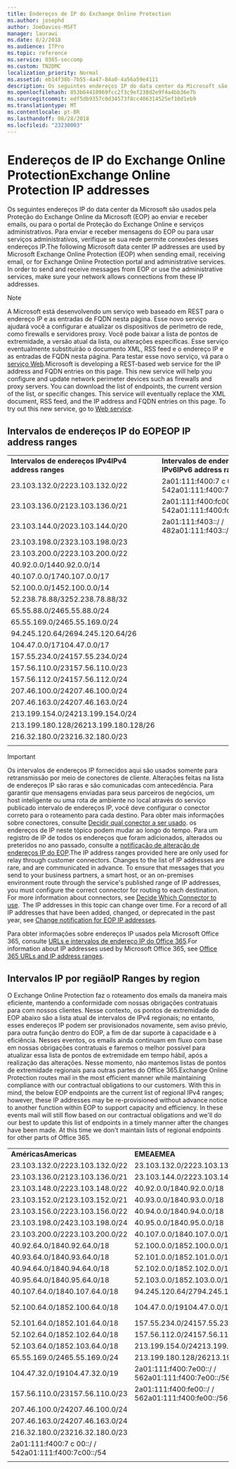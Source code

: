 ```yaml
---
title: Endereços de IP do Exchange Online Protection
ms.author: josephd
author: JoeDavies-MSFT
manager: laurawi
ms.date: 8/2/2018
ms.audience: ITPro
ms.topic: reference
ms.service: O365-seccomp
ms.custom: TN2DMC
localization_priority: Normal
ms.assetid: eb14f38b-7b55-4a47-84a0-4a56a59e4111
description: Os seguintes endereços IP do data center da Microsoft são usados pela Proteção do Exchange Online da Microsoft (EOP) ao enviar e receber emails, ou para o portal de Proteção do Exchange Online e serviços administrativos. Para enviar e receber mensagens do EOP ou para usar serviços administrativos, verifique se sua rede permite conexões desses endereços IP.
ms.openlocfilehash: 853b64410969fcc2f3c9ef238d2e9f4a4bb36e7b
ms.sourcegitcommit: edf5db9357c0d34573f8cc406314525ef10d1eb9
ms.translationtype: MT
ms.contentlocale: pt-BR
ms.lasthandoff: 08/28/2018
ms.locfileid: "23230003"
---
```

# <a name="exchange-online-protection-ip-addresses"></a><span data-ttu-id="81b3e-104">Endereços de IP do Exchange Online Protection</span><span class="sxs-lookup"><span data-stu-id="81b3e-104">Exchange Online Protection IP addresses</span></span>

<span data-ttu-id="81b3e-p102">Os seguintes endereços IP do data center da Microsoft são usados pela Proteção do Exchange Online da Microsoft (EOP) ao enviar e receber emails, ou para o portal de Proteção do Exchange Online e serviços administrativos. Para enviar e receber mensagens do EOP ou para usar serviços administrativos, verifique se sua rede permite conexões desses endereços IP.</span><span class="sxs-lookup"><span data-stu-id="81b3e-p102">The following Microsoft data center IP addresses are used by Microsoft Exchange Online Protection (EOP) when sending email, receiving email, or for Exchange Online Protection portal and administrative services. In order to send and receive messages from EOP or use the administrative services, make sure your network allows connections from these IP addresses.</span></span>
 
> [!NOTE]
> <span data-ttu-id="81b3e-p103">A Microsoft está desenvolvendo um serviço web baseado em REST para o endereço IP e as entradas de FQDN nesta página. Esse novo serviço ajudará você a configurar e atualizar os dispositivos de perímetro de rede, como firewalls e servidores proxy. Você pode baixar a lista de pontos de extremidade, a versão atual da lista, ou alterações específicas. Esse serviço eventualmente substituirão o documento XML, RSS feed e o endereço IP e as entradas de FQDN nesta página. Para testar esse novo serviço, vá para o [serviço Web](https://support.office.com/article/managing-office-365-endpoints-99cab9d4-ef59-4207-9f2b-3728eb46bf9a#webservice).</span><span class="sxs-lookup"><span data-stu-id="81b3e-p103">Microsoft is developing a REST-based web service for the IP address and FQDN entries on this page. This new service will help you configure and update network perimeter devices such as firewalls and proxy servers. You can download the list of endpoints, the current version of the list, or specific changes. This service will eventually replace the XML document, RSS feed, and the IP address and FQDN entries on this page. To try out this new service, go to [Web service](https://support.office.com/article/managing-office-365-endpoints-99cab9d4-ef59-4207-9f2b-3728eb46bf9a#webservice).</span></span> 
 
## <a name="eop-ip-address-ranges"></a><span data-ttu-id="81b3e-112">Intervalos de endereços IP do EOP</span><span class="sxs-lookup"><span data-stu-id="81b3e-112">EOP IP address ranges</span></span>

||||
|:-----|:-----|:-----|
|<span data-ttu-id="81b3e-113">**Intervalos de endereços IPv4**</span><span class="sxs-lookup"><span data-stu-id="81b3e-113">**IPv4 address ranges**</span></span> <br/> |<span data-ttu-id="81b3e-114">**Intervalos de endereços IPv6**</span><span class="sxs-lookup"><span data-stu-id="81b3e-114">**IPv6 address ranges**</span></span> <br/> |
| <span data-ttu-id="81b3e-115">23.103.132.0/22</span><span class="sxs-lookup"><span data-stu-id="81b3e-115">23.103.132.0/22</span></span> | <span data-ttu-id="81b3e-116">2a01:111:f400:7 c 00::/ / 54</span><span class="sxs-lookup"><span data-stu-id="81b3e-116">2a01:111:f400:7c00::/54</span></span> |
| <span data-ttu-id="81b3e-117">23.103.136.0/21</span><span class="sxs-lookup"><span data-stu-id="81b3e-117">23.103.136.0/21</span></span> | <span data-ttu-id="81b3e-118">2a01:111:f400:fc00::/ / 54</span><span class="sxs-lookup"><span data-stu-id="81b3e-118">2a01:111:f400:fc00::/54</span></span> |
| <span data-ttu-id="81b3e-119">23.103.144.0/20</span><span class="sxs-lookup"><span data-stu-id="81b3e-119">23.103.144.0/20</span></span> | <span data-ttu-id="81b3e-120">2a01:111:f403::/ / 48</span><span class="sxs-lookup"><span data-stu-id="81b3e-120">2a01:111:f403::/48</span></span> |
| <span data-ttu-id="81b3e-121">23.103.198.0/23</span><span class="sxs-lookup"><span data-stu-id="81b3e-121">23.103.198.0/23</span></span> |  |
| <span data-ttu-id="81b3e-122">23.103.200.0/22</span><span class="sxs-lookup"><span data-stu-id="81b3e-122">23.103.200.0/22</span></span> |  |
| <span data-ttu-id="81b3e-123">40.92.0.0/14</span><span class="sxs-lookup"><span data-stu-id="81b3e-123">40.92.0.0/14</span></span> |  |
| <span data-ttu-id="81b3e-124">40.107.0.0/17</span><span class="sxs-lookup"><span data-stu-id="81b3e-124">40.107.0.0/17</span></span> |  |
| <span data-ttu-id="81b3e-125">52.100.0.0/14</span><span class="sxs-lookup"><span data-stu-id="81b3e-125">52.100.0.0/14</span></span> |  |
| <span data-ttu-id="81b3e-126">52.238.78.88/32</span><span class="sxs-lookup"><span data-stu-id="81b3e-126">52.238.78.88/32</span></span> |  |
| <span data-ttu-id="81b3e-127">65.55.88.0/24</span><span class="sxs-lookup"><span data-stu-id="81b3e-127">65.55.88.0/24</span></span> |  |
| <span data-ttu-id="81b3e-128">65.55.169.0/24</span><span class="sxs-lookup"><span data-stu-id="81b3e-128">65.55.169.0/24</span></span> |  |
| <span data-ttu-id="81b3e-129">94.245.120.64/26</span><span class="sxs-lookup"><span data-stu-id="81b3e-129">94.245.120.64/26</span></span> |  |
| <span data-ttu-id="81b3e-130">104.47.0.0/17</span><span class="sxs-lookup"><span data-stu-id="81b3e-130">104.47.0.0/17</span></span> |  |
| <span data-ttu-id="81b3e-131">157.55.234.0/24</span><span class="sxs-lookup"><span data-stu-id="81b3e-131">157.55.234.0/24</span></span> |  |
| <span data-ttu-id="81b3e-132">157.56.110.0/23</span><span class="sxs-lookup"><span data-stu-id="81b3e-132">157.56.110.0/23</span></span> |  |
| <span data-ttu-id="81b3e-133">157.56.112.0/24</span><span class="sxs-lookup"><span data-stu-id="81b3e-133">157.56.112.0/24</span></span> |  |
| <span data-ttu-id="81b3e-134">207.46.100.0/24</span><span class="sxs-lookup"><span data-stu-id="81b3e-134">207.46.100.0/24</span></span> |  |
| <span data-ttu-id="81b3e-135">207.46.163.0/24</span><span class="sxs-lookup"><span data-stu-id="81b3e-135">207.46.163.0/24</span></span> |  |
| <span data-ttu-id="81b3e-136">213.199.154.0/24</span><span class="sxs-lookup"><span data-stu-id="81b3e-136">213.199.154.0/24</span></span> |  |
| <span data-ttu-id="81b3e-137">213.199.180.128/26</span><span class="sxs-lookup"><span data-stu-id="81b3e-137">213.199.180.128/26</span></span> |  |
| <span data-ttu-id="81b3e-138">216.32.180.0/23</span><span class="sxs-lookup"><span data-stu-id="81b3e-138">216.32.180.0/23</span></span> |  |
||||
 
> [!IMPORTANT]
> <span data-ttu-id="81b3e-p104">Os intervalos de endereços IP fornecidos aqui são usados somente para retransmissão por meio de conectores de cliente. Alterações feitas na lista de endereços IP são raras e são comunicadas com antecedência. Para garantir que mensagens enviadas para seus parceiros de negócios, um host inteligente ou uma rota de ambiente no local através do serviço publicado intervalo de endereços IP, você deve configurar o conector correto para o roteamento para cada destino. Para obter mais informações sobre conectores, consulte [Decidir qual conector a ser usado](https://docs.microsoft.com/exchange/mail-flow-best-practices/use-connectors-to-configure-mail-flow/set-up-connectors-to-route-mail). os endereços de IP neste tópico podem mudar ao longo do tempo. Para um registro de IP de todos os endereços que foram adicionados, alterados ou preteridos no ano passado, consulte a [notificação de alteração de endereços IP do EOP](change-notification-for-eop-ip-addresses.md).</span><span class="sxs-lookup"><span data-stu-id="81b3e-p104">The IP address ranges provided here are only used for relay through customer connectors. Changes to the list of IP addresses are rare, and are communicated in advance. To ensure that messages that you send to your business partners, a smart host, or an on-premises environment route through the service's published range of IP addresses, you must configure the correct connector for routing to each destination. For more information about connectors, see [Decide Which Connector to use](https://docs.microsoft.com/exchange/mail-flow-best-practices/use-connectors-to-configure-mail-flow/set-up-connectors-to-route-mail).  The IP addresses in this topic can change over time. For a record of all IP addresses that have been added, changed, or deprecated in the past year, see [Change notification for EOP IP addresses](change-notification-for-eop-ip-addresses.md).</span></span> 
 
<span data-ttu-id="81b3e-145">Para obter informações sobre endereços IP usados pela Microsoft Office 365, consulte [URLs e intervalos de endereço IP do Office 365](https://go.microsoft.com/fwlink/p/?LinkId=324165).</span><span class="sxs-lookup"><span data-stu-id="81b3e-145">For information about IP addresses used by Microsoft Office 365, see [Office 365 URLs and IP address ranges](https://go.microsoft.com/fwlink/p/?LinkId=324165).</span></span>
 
## <a name="ip-ranges-by-region"></a><span data-ttu-id="81b3e-146">Intervalos IP por região</span><span class="sxs-lookup"><span data-stu-id="81b3e-146">IP Ranges by region</span></span>

<span data-ttu-id="81b3e-p105">O Exchange Online Protection faz o roteamento dos emails da maneira mais eficiente, mantendo a conformidade com nossas obrigações contratuais para com nossos clientes. Nesse contexto, os pontos de extremidade do EOP abaixo são a lista atual de intervalos de IPv4 regionais; no entanto, esses endereços IP podem ser provisionados novamente, sem aviso prévio, para outra função dentro do EOP, a fim de dar suporte à capacidade e à eficiência. Nesses eventos, os emails ainda continuam em fluxo com base em nossas obrigações contratuais e faremos o melhor possível para atualizar essa lista de pontos de extremidade em tempo hábil, após a realização das alterações. Nesse momento, não mantemos listas de pontos de extremidade regionais para outras partes do Office 365.</span><span class="sxs-lookup"><span data-stu-id="81b3e-p105">Exchange Online Protection routes mail in the most efficient manner while maintaining compliance with our contractual obligations to our customers. With this in mind, the below EOP endpoints are the current list of regional IPv4 ranges; however, these IP addresses may be re-provisioned without advance notice to another function within EOP to support capacity and efficiency. In these events mail will still flow based on our contractual obligations and we'll do our best to update this list of endpoints in a timely manner after the changes have been made. At this time we don't maintain lists of regional endpoints for other parts of Office 365.</span></span>
 
||||
|:-----|:-----|:-----|
|<span data-ttu-id="81b3e-151">**Américas**</span><span class="sxs-lookup"><span data-stu-id="81b3e-151">**Americas**</span></span> <br/> |<span data-ttu-id="81b3e-152">**EMEA**</span><span class="sxs-lookup"><span data-stu-id="81b3e-152">**EMEA**</span></span> <br/> |<span data-ttu-id="81b3e-153">**APAC**</span><span class="sxs-lookup"><span data-stu-id="81b3e-153">**APAC**</span></span> <br/> |
| <span data-ttu-id="81b3e-154">23.103.132.0/22</span><span class="sxs-lookup"><span data-stu-id="81b3e-154">23.103.132.0/22</span></span> | <span data-ttu-id="81b3e-155">23.103.132.0/22</span><span class="sxs-lookup"><span data-stu-id="81b3e-155">23.103.132.0/22</span></span> |<span data-ttu-id="81b3e-156">23.103.136.0/21</span><span class="sxs-lookup"><span data-stu-id="81b3e-156">23.103.136.0/21</span></span> |
| <span data-ttu-id="81b3e-157">23.103.136.0/21</span><span class="sxs-lookup"><span data-stu-id="81b3e-157">23.103.136.0/21</span></span> | <span data-ttu-id="81b3e-158">23.103.144.0/22</span><span class="sxs-lookup"><span data-stu-id="81b3e-158">23.103.144.0/22</span></span> |<span data-ttu-id="81b3e-159">23.103.152.0/22</span><span class="sxs-lookup"><span data-stu-id="81b3e-159">23.103.152.0/22</span></span> |
| <span data-ttu-id="81b3e-160">23.103.148.0/22</span><span class="sxs-lookup"><span data-stu-id="81b3e-160">23.103.148.0/22</span></span> | <span data-ttu-id="81b3e-161">40.92.0.0/18</span><span class="sxs-lookup"><span data-stu-id="81b3e-161">40.92.0.0/18</span></span> |<span data-ttu-id="81b3e-162">40.92.128.0/17</span><span class="sxs-lookup"><span data-stu-id="81b3e-162">40.92.128.0/17</span></span> |
| <span data-ttu-id="81b3e-163">23.103.152.0/21</span><span class="sxs-lookup"><span data-stu-id="81b3e-163">23.103.152.0/21</span></span> | <span data-ttu-id="81b3e-164">40.93.0.0/18</span><span class="sxs-lookup"><span data-stu-id="81b3e-164">40.93.0.0/18</span></span> |<span data-ttu-id="81b3e-165">40.93.128.0/17</span><span class="sxs-lookup"><span data-stu-id="81b3e-165">40.93.128.0/17</span></span> |
| <span data-ttu-id="81b3e-166">23.103.156.0/22</span><span class="sxs-lookup"><span data-stu-id="81b3e-166">23.103.156.0/22</span></span> | <span data-ttu-id="81b3e-167">40.94.0.0/18</span><span class="sxs-lookup"><span data-stu-id="81b3e-167">40.94.0.0/18</span></span> |<span data-ttu-id="81b3e-168">40.94.128.0/17</span><span class="sxs-lookup"><span data-stu-id="81b3e-168">40.94.128.0/17</span></span> |
| <span data-ttu-id="81b3e-169">23.103.198.0/24</span><span class="sxs-lookup"><span data-stu-id="81b3e-169">23.103.198.0/24</span></span> | <span data-ttu-id="81b3e-170">40.95.0.0/18</span><span class="sxs-lookup"><span data-stu-id="81b3e-170">40.95.0.0/18</span></span> |<span data-ttu-id="81b3e-171">40.95.128.0/17</span><span class="sxs-lookup"><span data-stu-id="81b3e-171">40.95.128.0/17</span></span> |
| <span data-ttu-id="81b3e-172">23.103.200.0/22</span><span class="sxs-lookup"><span data-stu-id="81b3e-172">23.103.200.0/22</span></span> | <span data-ttu-id="81b3e-173">40.107.0.0/18</span><span class="sxs-lookup"><span data-stu-id="81b3e-173">40.107.0.0/18</span></span> |<span data-ttu-id="81b3e-174">52.100.128.0/17</span><span class="sxs-lookup"><span data-stu-id="81b3e-174">52.100.128.0/17</span></span> |
| <span data-ttu-id="81b3e-175">40.92.64.0/18</span><span class="sxs-lookup"><span data-stu-id="81b3e-175">40.92.64.0/18</span></span> | <span data-ttu-id="81b3e-176">52.100.0.0/18</span><span class="sxs-lookup"><span data-stu-id="81b3e-176">52.100.0.0/18</span></span> |<span data-ttu-id="81b3e-177">52.101.128.0/17</span><span class="sxs-lookup"><span data-stu-id="81b3e-177">52.101.128.0/17</span></span> |
| <span data-ttu-id="81b3e-178">40.93.64.0/18</span><span class="sxs-lookup"><span data-stu-id="81b3e-178">40.93.64.0/18</span></span> | <span data-ttu-id="81b3e-179">52.101.0.0/18</span><span class="sxs-lookup"><span data-stu-id="81b3e-179">52.101.0.0/18</span></span> |<span data-ttu-id="81b3e-180">52.102.128.0/17</span><span class="sxs-lookup"><span data-stu-id="81b3e-180">52.102.128.0/17</span></span> |
| <span data-ttu-id="81b3e-181">40.94.64.0/18</span><span class="sxs-lookup"><span data-stu-id="81b3e-181">40.94.64.0/18</span></span> | <span data-ttu-id="81b3e-182">52.102.0.0/18</span><span class="sxs-lookup"><span data-stu-id="81b3e-182">52.102.0.0/18</span></span> |<span data-ttu-id="81b3e-183">52.103.128.0/17</span><span class="sxs-lookup"><span data-stu-id="81b3e-183">52.103.128.0/17</span></span> |
| <span data-ttu-id="81b3e-184">40.95.64.0/18</span><span class="sxs-lookup"><span data-stu-id="81b3e-184">40.95.64.0/18</span></span> | <span data-ttu-id="81b3e-185">52.103.0.0/18</span><span class="sxs-lookup"><span data-stu-id="81b3e-185">52.103.0.0/18</span></span> |<span data-ttu-id="81b3e-186">65.55.88.0/24</span><span class="sxs-lookup"><span data-stu-id="81b3e-186">65.55.88.0/24</span></span> |
| <span data-ttu-id="81b3e-187">40.107.64.0/18</span><span class="sxs-lookup"><span data-stu-id="81b3e-187">40.107.64.0/18</span></span> | <span data-ttu-id="81b3e-188">94.245.120.64/27</span><span class="sxs-lookup"><span data-stu-id="81b3e-188">94.245.120.64/27</span></span> |<span data-ttu-id="81b3e-189">104.47.64.0/18</span><span class="sxs-lookup"><span data-stu-id="81b3e-189">104.47.64.0/18</span></span> |
| <span data-ttu-id="81b3e-190">52.100.64.0/18</span><span class="sxs-lookup"><span data-stu-id="81b3e-190">52.100.64.0/18</span></span> | <span data-ttu-id="81b3e-191">104.47.0.0/19</span><span class="sxs-lookup"><span data-stu-id="81b3e-191">104.47.0.0/19</span></span> |<span data-ttu-id="81b3e-192">2a01:111:f400:7 c 00::/ / 54</span><span class="sxs-lookup"><span data-stu-id="81b3e-192">2a01:111:f400:7c00::/54</span></span> |
| <span data-ttu-id="81b3e-193">52.101.64.0/18</span><span class="sxs-lookup"><span data-stu-id="81b3e-193">52.101.64.0/18</span></span> | <span data-ttu-id="81b3e-194">157.55.234.0/24</span><span class="sxs-lookup"><span data-stu-id="81b3e-194">157.55.234.0/24</span></span> |  |
| <span data-ttu-id="81b3e-195">52.102.64.0/18</span><span class="sxs-lookup"><span data-stu-id="81b3e-195">52.102.64.0/18</span></span> | <span data-ttu-id="81b3e-196">157.56.112.0/24</span><span class="sxs-lookup"><span data-stu-id="81b3e-196">157.56.112.0/24</span></span> | |
| <span data-ttu-id="81b3e-197">52.103.64.0/18</span><span class="sxs-lookup"><span data-stu-id="81b3e-197">52.103.64.0/18</span></span> | <span data-ttu-id="81b3e-198">213.199.154.0/24</span><span class="sxs-lookup"><span data-stu-id="81b3e-198">213.199.154.0/24</span></span> | |
| <span data-ttu-id="81b3e-199">65.55.169.0/24</span><span class="sxs-lookup"><span data-stu-id="81b3e-199">65.55.169.0/24</span></span> | <span data-ttu-id="81b3e-200">213.199.180.128/26</span><span class="sxs-lookup"><span data-stu-id="81b3e-200">213.199.180.128/26</span></span> | |
| <span data-ttu-id="81b3e-201">104.47.32.0/19</span><span class="sxs-lookup"><span data-stu-id="81b3e-201">104.47.32.0/19</span></span> | <span data-ttu-id="81b3e-202">2a01:111:f400:7e00::/ / 56</span><span class="sxs-lookup"><span data-stu-id="81b3e-202">2a01:111:f400:7e00::/56</span></span> | |
| <span data-ttu-id="81b3e-203">157.56.110.0/23</span><span class="sxs-lookup"><span data-stu-id="81b3e-203">157.56.110.0/23</span></span> | <span data-ttu-id="81b3e-204">2a01:111:f400:fe00::/ / 56</span><span class="sxs-lookup"><span data-stu-id="81b3e-204">2a01:111:f400:fe00::/56</span></span> | |
| <span data-ttu-id="81b3e-205">207.46.100.0/24</span><span class="sxs-lookup"><span data-stu-id="81b3e-205">207.46.100.0/24</span></span> |  | |
| <span data-ttu-id="81b3e-206">207.46.163.0/24</span><span class="sxs-lookup"><span data-stu-id="81b3e-206">207.46.163.0/24</span></span> |  | |
| <span data-ttu-id="81b3e-207">216.32.180.0/23</span><span class="sxs-lookup"><span data-stu-id="81b3e-207">216.32.180.0/23</span></span> |  | |
| <span data-ttu-id="81b3e-208">2a01:111:f400:7 c 00::/ / 54</span><span class="sxs-lookup"><span data-stu-id="81b3e-208">2a01:111:f400:7c00::/54</span></span> |  | |
||||

